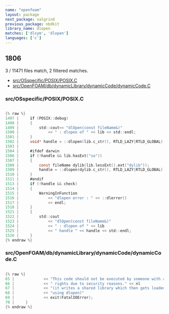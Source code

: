 ```yaml
---
name: "openfoam"
layout: package
next_package: valgrind
previous_package: nbdkit
library_name: dlopen
matches: ['dlsym', 'dlopen']
languages: ['c']
---
```

## 1806
3 / 11471 files match, 2 filtered matches.

 - [src/OSspecific/POSIX/POSIX.C](#srcosspecificposixposixc)
 - [src/OpenFOAM/db/dynamicLibrary/dynamicCode/dynamicCode.C](#srcopenfoamdbdynamiclibrarydynamiccodedynamiccodec)

### src/OSspecific/POSIX/POSIX.C

```c

{% raw %}
1497 |     if (POSIX::debug)
1498 |     {
1499 |         std::cout<< "dlOpen(const fileName&)"
1500 |             << " : dlopen of " << lib << std::endl;
1501 |     }
1502 |     void* handle = ::dlopen(lib.c_str(), RTLD_LAZY|RTLD_GLOBAL);
1503 | 
1504 |     #ifdef darwin
1506 |     if (!handle && lib.hasExt("so"))
1507 |     {
1508 |         const fileName dylib(lib.lessExt().ext("dylib"));
1509 |         handle = ::dlopen(dylib.c_str(), RTLD_LAZY|RTLD_GLOBAL);
1510 |     }
1511 |     #endif
1513 |     if (!handle && check)
1514 |     {
1515 |         WarningInFunction
1516 |             << "dlopen error : " << ::dlerror()
1517 |             << endl;
1518 |     }
1521 |     {
1522 |         std::cout
1523 |             << "dlOpen(const fileName&)"
1524 |             << " : dlopen of " << lib
1525 |             << " handle " << handle << std::endl;
1526 |     }
{% endraw %}

```
### src/OpenFOAM/db/dynamicLibrary/dynamicCode/dynamicCode.C

```c

{% raw %}
65 |             << "This code should not be executed by someone with administrator"
66 |             << " rights due to security reasons." << nl
67 |             << "(it writes a shared library which then gets loaded "
68 |             << "using dlopen)"
69 |             << exit(FatalIOError);
70 |     }
{% endraw %}

```
